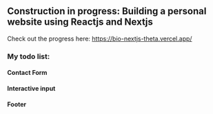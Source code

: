 ## Construction in progress: Building a personal website using Reactjs and Nextjs

Check out the progress here: https://bio-nextjs-theta.vercel.app/

### My todo list:

#### Contact Form

#### Interactive input

#### Footer
